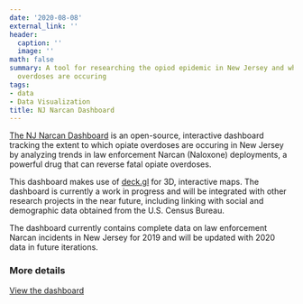 ```yaml
---
date: '2020-08-08'
external_link: ''
header:
  caption: ''
  image: ''
math: false
summary: A tool for researching the opiod epidemic in New Jersey and where & when
  overdoses are occuring
tags:
- data
- Data Visualization
title: NJ Narcan Dashboard
---
```

[The NJ Narcan Dashboard](https://rozzi.shinyapps.io/nj-narcan-dashboard/) is an open-source, interactive dashboard tracking the extent to which opiate overdoses are occuring in New Jersey by analyzing trends in law enforcement Narcan (Naloxone) deployments, a powerful drug that can reverse fatal opiate overdoses.

This dashboard makes use of [deck.gl](https://deck.gl/) for 3D, interactive maps. The dashboard is currently a work in progress and will be integrated with other research projects in the near future, including linking with social and demographic data obtained from the U.S. Census Bureau.

The dashboard currently contains complete data on law enforcement Narcan incidents in New Jersey for 2019 and will be updated with 2020 data in future iterations.


### More details

[View the dashboard](https://rozzi.shinyapps.io/nj-narcan-dashboard/)
